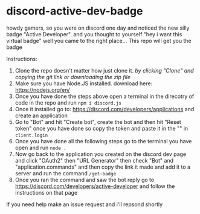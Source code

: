 # discord-active-dev-badge

howdy gamers, so you were on discord one day and noticed the new silly badge "Active Developer". and you thought to yourself "hey i want this virtual badge" well you came to the right place... This repo will get you the badge

Instructions:
1. Clone the repo doesn't matter how just clone it. *by clicking "Clone" and copying the git link or downloading the zip file*
2. Make sure you have Node.JS installed. download here: https://nodejs.org/en/
3. Once you have done the steps above open a terminal in the direcotry of code in the repo and run `npm i discord.js`
4. Once it installed go to: https://discord.com/developers/applications and create an application
5. Go to "Bot" and hit "Create bot", create the bot and then hit "Reset token" once you have done so copy the token and paste it in the "" in `client.login`
6. Once you have done all the following steps go to the terminal you have open and run `node .`
7. Now go back to the application you created on the discord dev page and click "OAuth2" then "URL Generator" then check "Bot" and "application.commands" and then copy the link it made and add it to a server and run the command `/get-badge`
8. Once you ran the command and saw the bot reply go to https://discord.com/developers/active-developer and follow the instructions on that page

If you need help make an issue request and i'll repsond shortly
